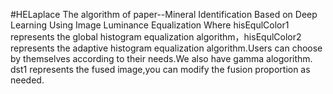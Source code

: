 #HELaplace
 The algorithm of paper--Mineral Identification Based on Deep Learning Using Image Luminance Equalization
Where hisEqulColor1 represents the global histogram equalization algorithm，hisEqulColor2 represents the adaptive histogram equalization algorithm.Users can choose by themselves according to their needs.We also have gamma alogorithm.
dst1 represents the fused image,you can modify the fusion proportion as needed.
